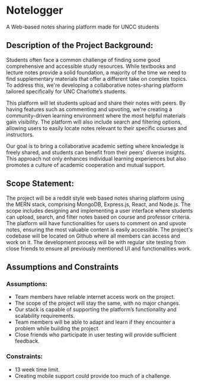 # Notelogger
A Web-based notes sharing platform made for UNCC students

## Description of the Project Background:
Students often face a common challenge of finding some good comprehensive and accessible study resources. While textbooks and lecture notes provide a solid foundation, a majority of the time we need to find supplementary materials that offer a different take on complex topics. To address this, we're developing a collaborative notes-sharing platform tailored specifically for UNC Charlotte’s students.

This platform will let students upload and share their notes with peers. By having features such as commenting and upvoting, we're creating a community-driven learning environment where the most helpful materials gain visibility. The platform will also include search and filtering options, allowing users to easily locate notes relevant to their specific courses and instructors.

Our goal is to bring a collaborative academic setting where knowledge is freely shared, and students can benefit from their peers' diverse insights. This approach not only enhances individual learning experiences but also promotes a culture of academic cooperation and mutual support.


## Scope Statement:
The project will be a reddit style web based notes sharing platform using the MERN stack, comprising MongoDB, Express.js, React, and Node.js. The scope includes designing and implementing a user interface where students can upload, search, and filter notes based on course and professor criteria. The platform will have functionalities for users to comment on and upvote notes, ensuring the most valuable content is easily accessible. The project's codebase will be located on Github where all members can access and work on it. The development process will be with regular site testing from close friends to ensure all previously mentioned UI and functionalities work.


## Assumptions and Constraints
### Assumptions:
- Team members have reliable internet access work on the project.
- The scope of the project will stay the same, with no major changes.
- Our stack is capable of supporting the platform’s functionality and scalability requirements.
- Team members will be able to adapt and learn if they encounter a problem while building the project
- Close friends who participate in user testing will provide sufficient feedback.

### Constraints:
- 13 week time limit.
- Creating mobile support could provide too much of a challenge.


